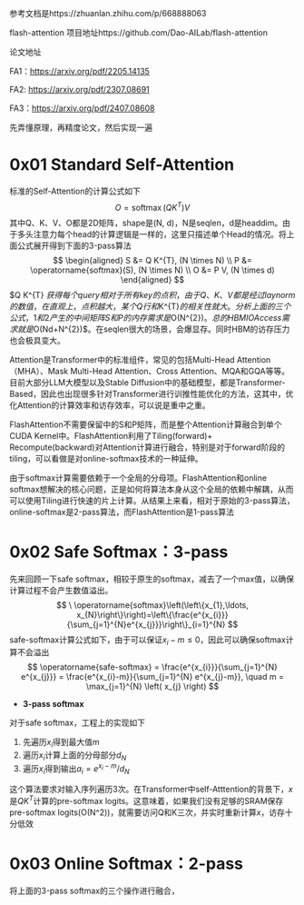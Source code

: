 参考文档是https://zhuanlan.zhihu.com/p/668888063

flash-attention 项目地址https://github.com/Dao-AILab/flash-attention

论文地址

FA1：https://arxiv.org/pdf/2205.14135

FA2: https://arxiv.org/pdf/2307.08691

FA3：https://arxiv.org/pdf/2407.08608

先弄懂原理，再精度论文，然后实现一遍



# 0x01 Standard Self-Attention

标准的Self-Attention的计算公式如下
$$
O = \operatorname{softmax}\left(Q K^{T}\right) V
$$
其中Q、K、V、O都是2D矩阵，shape是(N, d)，N是seqlen，d是headdim。由于多头注意力每个head的计算逻辑是一样的，这里只描述单个Head的情况。将上面公式展开得到下面的3-pass算法
$$
\begin{aligned}
S &= Q K^{T}, (N \times N) \\
P &= \operatorname{softmax}(S), (N \times N) \\
O &= P V, (N \times d)
\end{aligned}
$$
$Q K^{T} $获得每个query相对于所有key的点积，由于Q、K、V都是经过laynorm的数值，在直观上，点积越大，某个Q行和$K^{T}$的相关性就大。分析上面的三个公式，1和2产生的中间矩阵S和P的内存需求是$O(N^{2})$。总的HBM IO Access需求就是$O(Nd+N^{2})$。在seqlen很大的场景，会爆显存。同时HBM的访存压力也会极具变大。



Attention是Transformer中的标准组件，常见的包括Multi-Head Attention（MHA）、Mask Multi-Head Attention、Cross Attention、MQA和GQA等等。目前大部分LLM大模型以及Stable Diffusion中的基础模型，都是Transformer-Based，因此也出现很多针对Transformer进行训推性能优化的方法，这其中，优化Attention的计算效率和访存效率，可以说是重中之重。

FlashAttention不需要保留中的S和P矩阵，而是整个Attention计算融合到单个CUDA Kernel中。FlashAttention利用了Tiling(forward)+ Recompute(backward)对Attention计算进行融合，特别是对于forward阶段的tiling，可以看做是对online-softmax技术的一种延伸。

由于softmax计算需要依赖于一个全局的分母项。FlashAttention和online softmax想解决的核心问题，正是如何将算法本身从这个全局的依赖中解耦，从而可以使用Tiling进行快速的片上计算。从结果上来看，相对于原始的3-pass算法，online-softmax是2-pass算法，而FlashAttention是1-pass算法

# 0x02 Safe Softmax：3-pass

先来回顾一下safe softmax，相较于原生的softmax，减去了一个max值，以确保计算过程不会产生数值溢出。
$$
\
\operatorname{softmax}\left(\left\{x_{1},\ldots, x_{N}\right\}\right)=\left\{\frac{e^{x_{i}}}{\sum_{j=1}^{N}e^{x_{j}}}\right\}_{i=1}^{N}
$$
safe-softmax计算公式如下，由于可以保证$x_{i}-m \le 0$，因此可以确保softmax计算不会溢出
$$
\operatorname{safe-softmax} = \frac{e^{x_{i}}}{\sum_{j=1}^{N} e^{x_{j}}} = \frac{e^{x_{i}-m}}{\sum_{j=1}^{N} e^{x_{j}-m}}, \quad m = \max_{j=1}^{N} \left( x_{j} \right)
$$

* **3-pass softmax**

对于safe softmax，工程上的实现如下

1. 先遍历$x_{i}$得到最大值m
2. 遍历$x_{i}$计算上面的分母部分$d_{N}$
3. 遍历$x_{i}$得到输出$a_{i} = {e^{x_{i}-m}/d_{N}}$

这个算法要求对输入序列遍历3次。在Transformer中self-Atttention的背景下，$x$是$QK^{T}$计算的pre-softmax logits。这意味着，如果我们没有足够的SRAM保存pre-softmax logits(O(N^2))，就需要访问Q和K三次，并实时重新计算$x$，访存十分低效



# 0x03 Online Softmax：2-pass

将上面的3-pass softmax的三个操作进行融合，